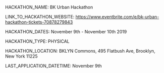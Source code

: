 HACKATHON_NAME: BK Urban Hackathon

LINK_TO_HACKATHON_WEBSITE: https://www.eventbrite.com/e/bk-urban-hackathon-tickets-70878279843

HACKATHON_DATES:  November 9th - November 10th 2019

HACKATHON_TYPE: PHYSICAL

HACKATHON_LOCATION: BKLYN Commons, 495 Flatbush Ave, Brooklyn, New York 11225

LAST_APPLICATION_DATETIME: November 9th
